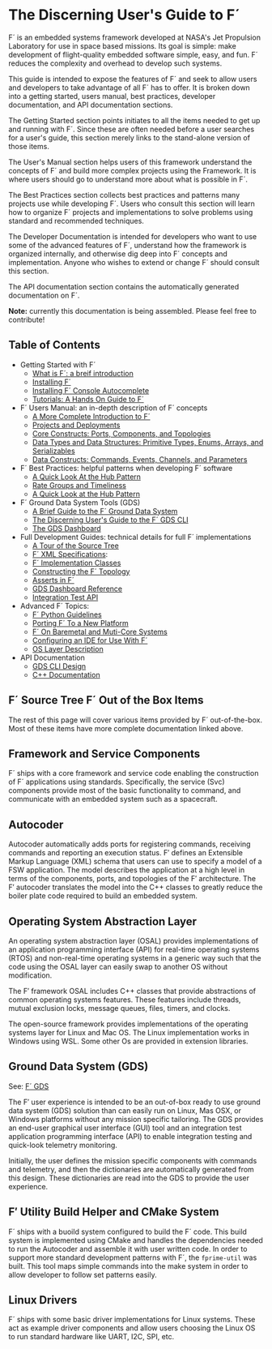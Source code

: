 # The Discerning User's Guide to F´

F´ is an embedded systems framework developed at NASA's Jet Propulsion Laboratory for use in space based missions. Its
goal is simple: make development of flight-quality embedded software simple, easy, and fun. F´ reduces the complexity
and overhead to develop such systems.

This guide is intended to expose the features of F´ and seek to allow users and developers to take advantage of all F´
has to offer. It is broken down into a getting started, users manual, best practices, developer documentation, and API
documentation sections.

The Getting Started section points initiates to all the items needed to get up and running with F´. Since these are
often needed before a user searches for a user's guide, this section merely links to the stand-alone version of those
items.

The User's Manual section helps users of this framework understand the concepts of F´ and build more complex projects
using the Framework. It is where users should go to understand more about what is possible in F´.

The Best Practices section collects best practices and patterns many projects use while developing F´. Users who consult
this section will learn how to organize F´ projects and implementations to solve problems using standard and recommended
techniques.

The Developer Documentation is intended for developers who want to use some of the advanced features of F´, understand
how the framework is organized internally, and otherwise dig deep into F´ concepts and implementation. Anyone who wishes
to extend or change F´ should consult this section.

The API documentation section contains the automatically generated documentation on F´.

**Note:** currently this documentation is being assembled. Please feel free to contribute!

## Table of Contents

- Getting Started with F´
    - [What is F´: a breif introduction](../index.md)
    - [Installing F´](../INSTALL.md)
    - [Installing F´ Console Autocomplete](./user/autocomplete.md)
    - [Tutorials: A Hands On Guide to F´](../Tutorials/README.md)
- F´ Users Manual: an in-depth description of F´ concepts
    - [A More Complete Introduction to F´](user/full-intro.md)
    - [Projects and Deployments](user/proj-dep.md)
    - [Core Constructs: Ports, Components, and Topologies](user/port-comp-top.md)
    - [Data Types and Data Structures: Primitive Types, Enums, Arrays, and Serializables](user/enum-arr-ser.md)
    - [Data Constructs: Commands, Events, Channels, and Parameters](user/cmd-evt-chn-prm.md)
- F´ Best Practices: helpful patterns when developing F´ software
    - [A Quick Look At the Hub Pattern](./best/hub-pattern.md)
    - [Rate Groups and Timeliness](./best/rate-group.md)
    - [A Quick Look at the Hub Pattern](./best/hub-pattern.md)
- F´ Ground Data System Tools (GDS) 
    - [A Brief Guide to the F´ Ground Data System](./gds/gds-introduction.md)
    - [The Discerning User's Guide to the F´ GDS CLI](./gds/gds-cli.md)
    - [The GDS Dashboard](./gds/gds-custom-dashboards.md)
- Full Development Guides: technical details for full F´ implementations
    - [A Tour of the Source Tree](./dev/source-tree.md)
    - [F´ XML Specifications](./dev/xml-specification.md): 
    - [F´ Implementation Classes](./dev/implementation.md)
    - [Constructing the F´ Topology](./dev/building-topology.md)
    - [Asserts in F´](./dev/assert.md)
    - [GDS Dashboard Reference](./dev/gds-dashboard-reference.md)
    - [Integration Test API](./dev/testAPI/user_guide.md)
- Advanced F´ Topics:
    - [F´ Python Guidelines](./dev/py-dev.md)
    - [Porting F´ To a New Platform](./dev/porting-guide.md)
    - [F´ On Baremetal and Muti-Core Systems](./dev/baremetal-multicore.md)
    - [Configuring an IDE for Use With F´](./dev/configure-ide.md)
    - [OS Layer Description](./dev/os-docs.md)
- API Documentation
    - [GDS CLI Design](./dev/gds-cli-dev.md)
    - [C++ Documentation](./api/html/index.html)
    


## F´ Source Tree F´ Out of the Box Items

The rest of this page will cover various items provided by F´ out-of-the-box.  Most of these items have more complete
documentation linked above.

## Framework and Service Components

F´ ships with a core framework and service code enabling the construction of F´ applications using standards.
Specifically, the service (Svc) components provide most of the basic functionality to command, and communicate with
an embedded system such as a spacecraft.

## Autocoder

Autocoder automatically adds ports for registering commands, receiving
commands and reporting an execution status. F′ defines an Extensible
Markup Language (XML) schema that users can use to specify a model of a
FSW application. The model describes the application at a high level in
terms of the components, ports, and topologies of the F′ architecture.
The F′ autocoder translates the model into the C++ classes to greatly reduce the boiler plate code required to build
an embedded system.

## Operating System Abstraction Layer

An operating system abstraction layer (OSAL) provides implementations of an application programming interface (API) for
real-time operating systems (RTOS) and non-real-time operating systems in a generic way such that the code using the
OSAL layer can easily swap to another OS without modification.

The F′ framework OSAL includes C++  classes that provide abstractions of common operating systems features. These
features include threads, mutual exclusion locks, message queues, files, timers, and clocks.

The open-source framework provides implementations of the operating systems layer for Linux and Mac OS. The Linux
implementation works in Windows using WSL. Some other Os are provided in extension libraries.

## Ground Data System (GDS)

See: [F´ GDS](./gds/gds-introduction.md)

The F′ user experience is intended to be an out-of-box ready to use ground data system (GDS) solution than can easily
run on Linux, Mas OSX, or Windows platforms without any mission specific tailoring. The GDS provides an end-user
graphical user interface (GUI) tool and an integration test application programming interface (API) to enable
integration testing and quick-look telemetry monitoring.

Initially, the user defines the mission specific components with commands and telemetry, and then the dictionaries
are automatically generated from this design. These dictionaries are read into the GDS to provide the user experience.


## F′ Utility Build Helper and CMake System

F´ ships with a buoild system configured to build the F´ code. This build system is implemented using CMake and handles
the dependencies needed to run the Autocoder and assemble it with user written code. In order to support more standard
development patterns with F´, the `fprime-util` was built. This tool maps simple commands into the make system in order
to allow developer to follow set patterns easily.

## Linux Drivers

F´ ships with some basic driver implementations for Linux systems. These act as example driver components and allow
users choosing the Linux OS to run standard hardware like UART, I2C, SPI, etc.
